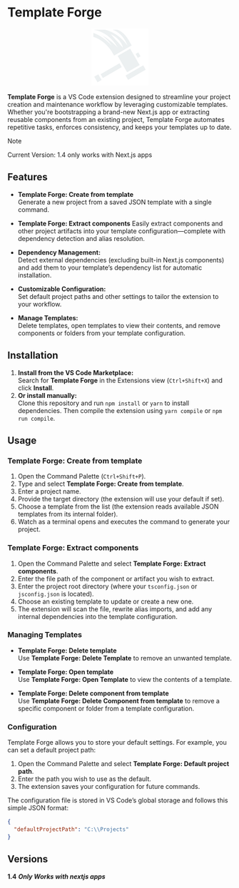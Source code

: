 # Template Forge

<div align="center">
  <img src="https://github.com/KebinSuzuki/Template-Forge/blob/dev/icons/hammer-drop.png" alt="Template Forge Icon" width="128" />
</div>

**Template Forge** is a VS Code extension designed to streamline your project creation and maintenance workflow by leveraging customizable templates. Whether you're bootstrapping a brand-new Next.js app or extracting reusable components from an existing project, Template Forge automates repetitive tasks, enforces consistency, and keeps your templates up to date.

>[!NOTE]
>Current Version: 1.4 only works with Next.js apps

## Features

- **Template Forge: Create from template**  
  Generate a new project from a saved JSON template with a single command.
  
- **Template Forge: Extract components** 
  Easily extract components and other project artifacts into your template configuration—complete with dependency detection and alias resolution.
  
- **Dependency Management:**  
  Detect external dependencies (excluding built-in Next.js components) and add them to your template’s dependency list for automatic installation.
  
- **Customizable Configuration:**  
  Set default project paths and other settings to tailor the extension to your workflow.
  
- **Manage Templates:**  
  Delete templates, open templates to view their contents, and remove components or folders from your template configuration.

## Installation

1. **Install from the VS Code Marketplace:**  
   Search for **Template Forge** in the Extensions view (`Ctrl+Shift+X`) and click **Install**.
2. **Or install manually:**  
   Clone this repository and run `npm install` or `yarn` to install dependencies. Then compile the extension using `yarn compile` or `npm run compile`.

## Usage

### Template Forge: Create from template

1. Open the Command Palette (`Ctrl+Shift+P`).
2. Type and select **Template Forge: Create from template**.
3. Enter a project name.
4. Provide the target directory (the extension will use your default if set).
5. Choose a template from the list (the extension reads available JSON templates from its internal folder).
6. Watch as a terminal opens and executes the command to generate your project.

### Template Forge: Extract components

1. Open the Command Palette and select **Template Forge: Extract components**.
2. Enter the file path of the component or artifact you wish to extract.
3. Enter the project root directory (where your `tsconfig.json` or `jsconfig.json` is located).
4. Choose an existing template to update or create a new one.
5. The extension will scan the file, rewrite alias imports, and add any internal dependencies into the template configuration.

### Managing Templates

- **Template Forge: Delete template**  
  Use **Template Forge: Delete Template** to remove an unwanted template.
  
- **Template Forge: Open template**  
  Use **Template Forge: Open Template** to view the contents of a template.
  
- **Template Forge: Delete component from template**  
  Use **Template Forge: Delete Component from template** to remove a specific component or folder from a template configuration.

### Configuration

Template Forge allows you to store your default settings. For example, you can set a default project path:

1. Open the Command Palette and select **Template Forge: Default project path**.
2. Enter the path you wish to use as the default.
3. The extension saves your configuration for future commands.

The configuration file is stored in VS Code’s global storage and follows this simple JSON format:

```json
{
  "defaultProjectPath": "C:\\Projects"
}
```

## Versions
**1.4**  ***Only Works with nextjs apps***
